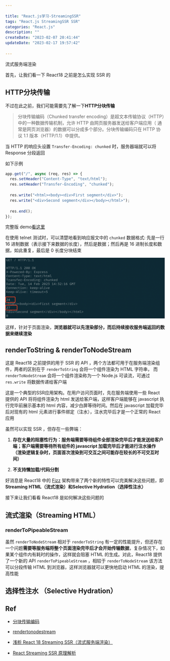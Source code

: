 ```yaml
---

title: "React.js学习-StreamingSSR"
tags: "React.js StreamingSSR SSR"
categories: "React.js"
description: ""
createDate: "2023-02-07 20:41:44"
updateDate: "2023-02-17 19:57:42"

---
```


流式服务端渲染

首先，让我们看一下 React18 之前是怎么实现 SSR 的

## HTTP分块传输

不过在此之前，我们可能需要先了解一下**HTTP分块传输**

> 分块传输编码（Chunked transfer encoding）是超文本传输协议（HTTP）中的一种数据传输机制，允许 HTTP 由网页服务器发送给客户端应用（ 通常是网页浏览器）的数据可以分成多个部分。分块传输编码只在 HTTP 协议 1.1 版本（HTTP/1.1）中提供。

当 HTTP 的响应头设置 `Transfer-Encoding: chunked` 时，服务器端就可以将 Response 分段返回

如下示例

```js
app.get("/", async (req, res) => {
  res.setHeader("Content-Type", "text/html");
  res.setHeader("Transfer-Encoding", "chunked");

  res.write("<html><body><div>First segment</div>");
  res.write("<div>Second segment</div></body></html>");

  res.end();
});
```

完整版 demo[看这里](https://github.com/mrrs878/snippets/tree/main/demos/node-streaming)

在使用 telnet 测试时，可以清楚地看到响应报文中的 `chunked` 数据格式: 先是一行 16 进制数据（表示接下来数据的长度），然后是数据；然后再是 16 进制长度和数据，如此重复，最后是 0 长度分块结束

![renderString timing](/img/streaming-ssr-4.png)

这样，针对于页面渲染，**浏览器就可以先渲染部分，而后持续接收服务端返回的数据来继续渲染**

## renderToString & renderToNodeStream

这是 React18 之前提供的用于 SSR 的 API ，两个方法都可用于在服务端渲染组件，两者的区别在于 `renderToString` 会将一个组件渲染为 HTML 字符串， 而 `renderToNodeStream` 会将一个组件渲染称为一个 Node.js 可读流，可通过 `res.write` 将数据传递给客户端

这是一个典型的SSR应用架构。在用户访问页面时，先在服务端使用一些 React 提供的 API 将将组件渲染为 html 发送给客户端，这样客户端能够在 javascript 执行完毕前展示基本的 html 内容，减少白屏等待时间。然后在 javascript 加载完毕后对现有的 html 元素进行事件绑定（注水），注水完毕后才是一个正常的 React 应用

虽然可以实现 SSR ，但存在一些弊端： 

1. **存在大量的阻塞性行为：服务端需要等待组件全部渲染完毕后才能发送给客户端；客户端需要等待所有组件的 javascript 加载完毕后才能进行注水操作（渲染逻辑复杂时，页面首次渲染到可交互之间可能存在较长的不可交互时间）**

2. **不支持懒加载/代码分割**

好消息是 React18 中的 [Fizz](https://github.com/facebook/react/pull/14144) 架构带来了两个新的特性可以完美解决这些问题，即**Streaming HTML（流式渲染）**和**Selective Hydration（选择性注水）**

接下来让我们看看 React18 是如何解决这些问题的

## 流式渲染（Streaming HTML）

### renderToPipeableStream

虽然 `renderToNodeStream` 相对于 `renderToString` 有一定的性能提升，但还存在一个问题**需要等服务端将整个页面渲染完毕后才会开始传输数据**，复杂情况下，如果某个组件内有耗时的操作，这样就会阻塞 HTML 的生成。对此，React18 提供了一个新的 API `renderToPipeableStream` ，相较于 `renderToNodeStream` 该方法可以分段传输 HTML 到浏览器，这样浏览器就可以更快地启动 HTML 的渲染，提高性能

## 选择性注水 （Selective Hydration）

## Ref

- [分块传输编码](https://zh.wikipedia.org/wiki/%E5%88%86%E5%9D%97%E4%BC%A0%E8%BE%93%E7%BC%96%E7%A0%81)

- [rendertonodestream](https://zh-hans.reactjs.org/docs/react-dom-server.html#rendertonodestream)

- [浅析 React 18 Streaming SSR（流式服务端渲染）](https://juejin.cn/post/7064759195710521381)

- [React Streaming SSR 原理解析](https://mp.weixin.qq.com/s?__biz=Mzg2ODQ1OTExOA==&mid=2247501565&idx=1&sn=b9488bb90455e33eb94ec379c46ce42b&chksm=cea971fcf9def8ea0f176bb06ab65ab4bcf20bfc605f8d728ca382a9de8e72cdfd7c1d1b0930&token=805012839&lang=zh_CN#rd)
